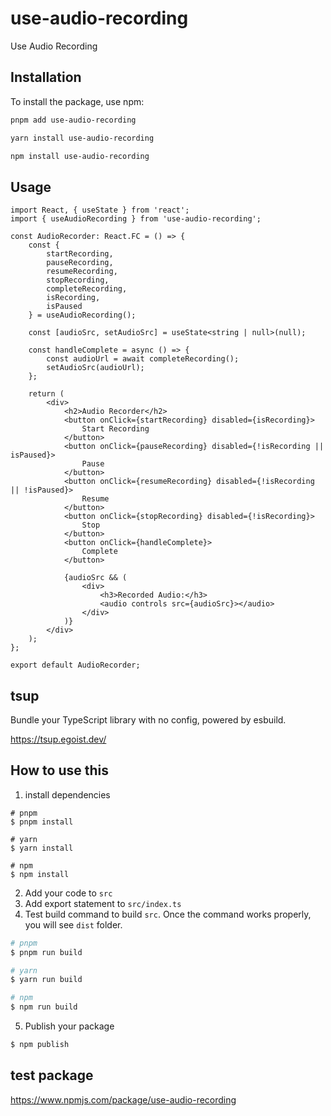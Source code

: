 # use-audio-recording

Use Audio Recording

## Installation

To install the package, use npm:

```bash
pnpm add use-audio-recording

yarn install use-audio-recording

npm install use-audio-recording
```

## Usage

```tsx
import React, { useState } from 'react';
import { useAudioRecording } from 'use-audio-recording';

const AudioRecorder: React.FC = () => {
    const {
        startRecording,
        pauseRecording,
        resumeRecording,
        stopRecording,
        completeRecording,
        isRecording,
        isPaused
    } = useAudioRecording();

    const [audioSrc, setAudioSrc] = useState<string | null>(null);

    const handleComplete = async () => {
        const audioUrl = await completeRecording();
        setAudioSrc(audioUrl);
    };

    return (
        <div>
            <h2>Audio Recorder</h2>
            <button onClick={startRecording} disabled={isRecording}>
                Start Recording
            </button>
            <button onClick={pauseRecording} disabled={!isRecording || isPaused}>
                Pause
            </button>
            <button onClick={resumeRecording} disabled={!isRecording || !isPaused}>
                Resume
            </button>
            <button onClick={stopRecording} disabled={!isRecording}>
                Stop
            </button>
            <button onClick={handleComplete}>
                Complete
            </button>

            {audioSrc && (
                <div>
                    <h3>Recorded Audio:</h3>
                    <audio controls src={audioSrc}></audio>
                </div>
            )}
        </div>
    );
};

export default AudioRecorder;
```

## tsup
Bundle your TypeScript library with no config, powered by esbuild.

https://tsup.egoist.dev/

## How to use this
1. install dependencies
```
# pnpm
$ pnpm install

# yarn
$ yarn install

# npm
$ npm install
```
2. Add your code to `src`
3. Add export statement to `src/index.ts`
4. Test build command to build `src`.
Once the command works properly, you will see `dist` folder.

```zsh
# pnpm
$ pnpm run build

# yarn
$ yarn run build

# npm
$ npm run build
```
5. Publish your package

```zsh
$ npm publish
```


## test package
https://www.npmjs.com/package/use-audio-recording
